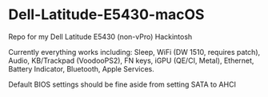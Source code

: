 # Dell-Latitude-E5430-macOS
Repo for my Dell Latitude E5430 (non-vPro) Hackintosh

Currently everything works including: Sleep, WiFi (DW 1510, requires patch), Audio, KB/Trackpad (VoodooPS2), FN keys, iGPU (QE/CI, Metal), Ethernet, Battery Indicator, Bluetooth, Apple Services.

Default BIOS settings should be fine aside from setting SATA to AHCI


